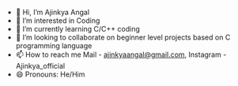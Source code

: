 - 👋 Hi, I’m Ajinkya Angal
- 👀 I’m interested in Coding
- 🌱 I’m currently learning C/C++ coding
- 💞️ I’m looking to collaborate on beginner level projects based on C programming language
- 📫 How to reach me Mail - ajinkyaangal@gmail.com, Instagram - Ajinkya_official
- 😄 Pronouns: He/Him

  


<!---
Ajinkyangal/Ajinkyangal is a ✨ special ✨ repository because its `README.md` (this file) appears on your GitHub profile.
You can click the Preview link to take a look at your changes.
--->
